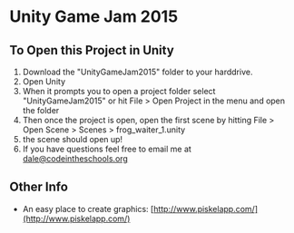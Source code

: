 # Unity Game Jam 2015

## To Open this Project in Unity

1. Download the "UnityGameJam2015" folder to your harddrive.
2. Open Unity
3. When it prompts you to open a project folder select "UnityGameJam2015" or hit File > Open Project 
in the menu and open the folder
4. Then once the project is open, open the first scene by hitting File > Open Scene > Scenes > frog_waiter_1.unity
5. the scene should open up!
6. If you have questions feel free to email me at dale@codeintheschools.org

## Other Info

* An easy place to create graphics: [http://www.piskelapp.com/](http://www.piskelapp.com/)
